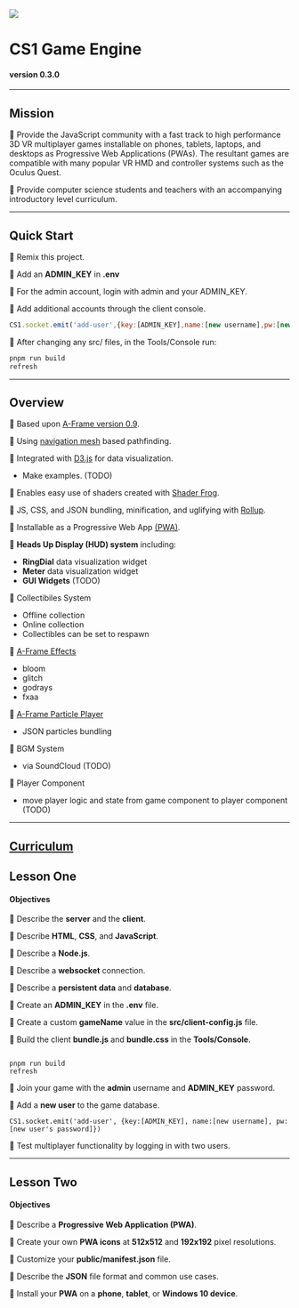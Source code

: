 <img src="https://cdn.glitch.com/f8abb766-9950-44ff-9adb-2f5f53fdaf1b%2FCS1_192.png?1552299344920">

# CS1 Game Engine
#### version 0.3.0
____

## Mission

🍎 Provide the JavaScript community with a fast track to high performance 3D VR multiplayer games installable on phones, tablets, laptops, and desktops as Progressive Web Applications (PWAs). The resultant games are compatible with many popular VR HMD and controller systems such as the Oculus Quest.

🍎 Provide computer science students and teachers with an accompanying introductory level curriculum.

____

## Quick Start 

🍎 Remix this project.

🍎 Add an **ADMIN_KEY** in **.env**

🍎 For the admin account, login with admin and your ADMIN_KEY.

🍎 Add additional accounts through the client console.
```js
CS1.socket.emit('add-user',{key:[ADMIN_KEY],name:[new username],pw:[new user pw]})
```
🍎 After changing any src/ files, in the Tools/Console run:
```sh
pnpm run build
refresh
```
____

## Overview

🍎 Based upon [A-Frame version 0.9](https://aframe.io/docs/0.9.0/introduction/).
  
🍎 Using [navigation mesh](https://www.donmccurdy.com/2017/08/20/creating-a-nav-mesh-for-a-webvr-scene/) based pathfinding.
  
🍎 Integrated with [D3.js](https://d3js.org/) for data visualization.
- Make examples. (TODO)
  
🍎 Enables easy use of shaders created with [Shader Frog](https://shaderfrog.com/).

🍎 JS, CSS, and JSON bundling, minification, and uglifying with [Rollup](https://rollupjs.org/guide/en).

🍎 Installable as a Progressive Web App [(PWA)](https://developers.google.com/web/progressive-web-apps/).

🍎 **Heads Up Display (HUD) system** including:
- **RingDial** data visualization widget
- **Meter** data visualization widget
- **GUI Widgets** (TODO)

🍎 Collectibiles System
- Offline collection
- Online collection
- Collectibles can be set to respawn

🍎 [A-Frame Effects](https://github.com/wizgrav/aframe-effects)
- bloom
- glitch
- godrays
- fxaa

🍎 [A-Frame Particle Player](https://github.com/supermedium/aframe-particleplayer-component)
- JSON particles bundling

🍎 BGM System
- via SoundCloud (TODO)

🍎 Player Component
- move player logic and state from game component to player component (TODO)

____

## <a href="https://docs.google.com/presentation/d/e/2PACX-1vSm0Bv326sS-haY14GL5SUnpuE1jdtX_WvIWBljpKMtOk0fcnXwu-fNEp3cAk1TcsQ0NZl7HllgsK7Q/pub?start=false&loop=false&delayms=60000" noopener noreferer>Curriculum</a>

## Lesson One

#### Objectives

🍎 Describe the **server** and the **client**.

🍎 Describe **HTML**, **CSS**, and **JavaScript**.

🍎 Describe a **Node.js**.

🍎 Describe a **websocket** connection.

🍎 Describe a **persistent data** and **database**.

🍎 Create an **ADMIN_KEY** in the **.env** file.

🍎 Create a custom **gameName** value in the **src/client-config.js** file.

🍎 Build the client **bundle.js** and **bundle.css** in the **Tools/Console**.

```

pnpm run build
refresh

```
🍎 Join your game with the **admin** username and **ADMIN_KEY** password.

🍎 Add a **new user** to the game database.

```
CS1.socket.emit('add-user', {key:[ADMIN_KEY], name:[new username], pw:[new user's password]})

```

🍎 Test multiplayer functionality by logging in with two users.

____


## Lesson Two 

#### Objectives


🍎 Describe a **Progressive Web Application (PWA)**.

🍎 Create your own **PWA icons** at **512x512** and **192x192** pixel resolutions.

🍎 Customize your **public/manifest.json** file.

🍎 Describe the  **JSON** file format and common use cases.

🍎 Install your **PWA** on a **phone**, **tablet**, or **Windows 10 device**.
    
    
